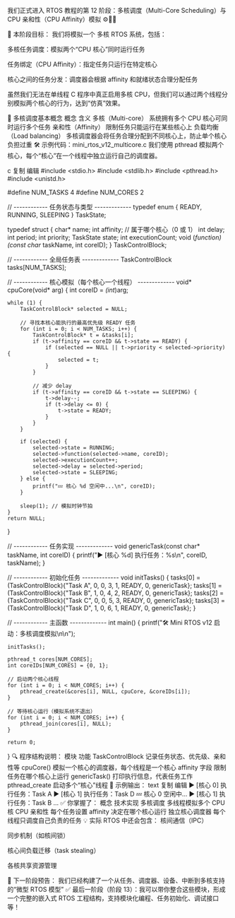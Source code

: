 我们正式进入 RTOS 教程的第 12 阶段：多核调度（Multi-Core Scheduling）与 CPU 亲和性（CPU Affinity）模拟 ⚙️🧠🧠

🎯 本阶段目标：
我们将模拟一个 多核 RTOS 系统，包括：

多核任务调度：模拟两个“CPU 核心”同时运行任务

任务绑定（CPU Affinity）：指定任务只运行在特定核心

核心之间的任务分发：调度器会根据 affinity 和就绪状态合理分配任务

虽然我们无法在单线程 C 程序中真正启用多核 CPU，但我们可以通过两个线程分别模拟两个核心的行为，达到“仿真”效果。

🧱 多核调度基本概念
概念	含义
多核（Multi-core）	系统拥有多个 CPU 核心可同时运行多个任务
亲和性（Affinity）	限制任务只能运行在某些核心上
负载均衡（Load balancing）	多核调度器会将任务合理分配到不同核心上，防止单个核心负担过重
🛠️ 示例代码：mini_rtos_v12_multicore.c
我们使用 pthread 模拟两个核心，每个“核心”在一个线程中独立运行自己的调度器。

c
复制
编辑
#include <stdio.h>
#include <stdlib.h>
#include <pthread.h>
#include <unistd.h>

#define NUM_TASKS 4
#define NUM_CORES 2

// ------------ 任务状态与类型 -------------
typedef enum { READY, RUNNING, SLEEPING } TaskState;

typedef struct {
    char* name;
    int affinity;        // 属于哪个核心（0 或 1）
    int delay;
    int period;
    int priority;
    TaskState state;
    int executionCount;
    void (*function)(const char* taskName, int coreID);
} TaskControlBlock;

// ------------ 全局任务表 -------------
TaskControlBlock tasks[NUM_TASKS];

// ------------ 核心模拟（每个核心一个线程） -------------
void* cpuCore(void* arg) {
    int coreID = *(int*)arg;

    while (1) {
        TaskControlBlock* selected = NULL;

        // 寻找本核心能执行的最高优先级 READY 任务
        for (int i = 0; i < NUM_TASKS; i++) {
            TaskControlBlock* t = &tasks[i];
            if (t->affinity == coreID && t->state == READY) {
                if (selected == NULL || t->priority < selected->priority) {
                    selected = t;
                }
            }

            // 减少 delay
            if (t->affinity == coreID && t->state == SLEEPING) {
                t->delay--;
                if (t->delay <= 0) {
                    t->state = READY;
                }
            }
        }

        if (selected) {
            selected->state = RUNNING;
            selected->function(selected->name, coreID);
            selected->executionCount++;
            selected->delay = selected->period;
            selected->state = SLEEPING;
        } else {
            printf("💤 核心 %d 空闲中...\n", coreID);
        }

        sleep(1); // 模拟时钟节拍
    }
    return NULL;
}

// ------------ 任务实现 -------------
void genericTask(const char* taskName, int coreID) {
    printf("▶️ [核心 %d] 执行任务：%s\n", coreID, taskName);
}

// ------------ 初始化任务 -------------
void initTasks() {
    tasks[0] = (TaskControlBlock){"Task A", 0, 0, 3, 1, READY, 0, genericTask};
    tasks[1] = (TaskControlBlock){"Task B", 1, 0, 4, 2, READY, 0, genericTask};
    tasks[2] = (TaskControlBlock){"Task C", 0, 0, 5, 3, READY, 0, genericTask};
    tasks[3] = (TaskControlBlock){"Task D", 1, 0, 6, 1, READY, 0, genericTask};
}

// ------------ 主函数 -------------
int main() {
    printf("🛠️ Mini RTOS v12 启动：多核调度模拟\n\n");

    initTasks();

    pthread_t cores[NUM_CORES];
    int coreIDs[NUM_CORES] = {0, 1};

    // 启动两个核心线程
    for (int i = 0; i < NUM_CORES; i++) {
        pthread_create(&cores[i], NULL, cpuCore, &coreIDs[i]);
    }

    // 等待核心运行（模拟系统不退出）
    for (int i = 0; i < NUM_CORES; i++) {
        pthread_join(cores[i], NULL);
    }

    return 0;
}
🔍 程序结构说明：
模块	功能
TaskControlBlock	记录任务状态、优先级、亲和性等
cpuCore()	模拟一个核心的调度器，每个线程是一个核心
affinity 字段	限制任务在哪个核心上运行
genericTask()	打印执行信息，代表任务工作
pthread_create	启动多个“核心”线程
🧪 示例输出：
text
复制
编辑
▶️ [核心 0] 执行任务：Task A
▶️ [核心 1] 执行任务：Task D
💤 核心 0 空闲中...
▶️ [核心 1] 执行任务：Task B
...
✅ 你掌握了：
概念	技术实现
多核调度	多线程模拟多个 CPU 核
CPU 亲和性	每个任务设置 affinity 决定在哪个核心运行
独立核心调度器	每个线程只调度自己负责的任务
💡 实际 RTOS 中还会包含：
核间通信（IPC）

同步机制（如核间锁）

核心间负载迁移（task stealing）

各核共享资源管理

🔔 下一阶段预告：
我们已经构建了一个从任务、调度器、设备、中断到多核支持的“微型 RTOS 模型”
✅ 最后一阶段（阶段 13）：我可以带你整合这些模块，形成一个完整的嵌入式 RTOS 工程结构，支持模块化编程、任务初始化、调试接口等！
